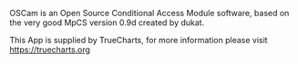 OSCam is an Open Source Conditional Access Module software, based on the very good MpCS version 0.9d created by ​dukat.

This App is supplied by TrueCharts, for more information please visit https://truecharts.org